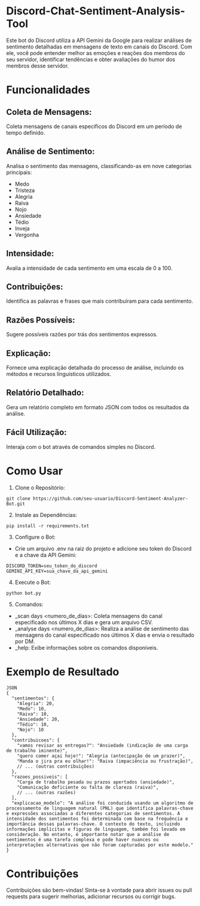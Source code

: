 # Discord-Chat-Sentiment-Analysis-Tool

Este bot do Discord utiliza a API Gemini da Google para realizar análises de sentimento detalhadas em mensagens de texto em canais do Discord. Com ele, você pode entender melhor as emoções e reações dos membros do seu servidor, identificar tendências e obter avaliações do humor dos membros desse servidor.

# Funcionalidades
## Coleta de Mensagens:
Coleta mensagens de canais específicos do Discord em um período de tempo definido.
## Análise de Sentimento: 
Analisa o sentimento das mensagens, classificando-as em nove categorias principais:
- Medo
- Tristeza
- Alegria
- Raiva
- Nojo
- Ansiedade
- Tédio
- Inveja
- Vergonha
## Intensidade: 
Avalia a intensidade de cada sentimento em uma escala de 0 a 100.
## Contribuições: 
Identifica as palavras e frases que mais contribuíram para cada sentimento.
## Razões Possíveis: 
Sugere possíveis razões por trás dos sentimentos expressos.
## Explicação: 
Fornece uma explicação detalhada do processo de análise, incluindo os métodos e recursos linguísticos utilizados.
## Relatório Detalhado: 
Gera um relatório completo em formato JSON com todos os resultados da análise.
## Fácil Utilização: 
Interaja com o bot através de comandos simples no Discord.

# Como Usar 
1. Clone o Repositório:
```
git clone https://github.com/seu-usuario/Discord-Sentiment-Analyzer-Bot.git
```

2. Instale as Dependências:
```
pip install -r requirements.txt
```
3. Configure o Bot:
- Crie um arquivo .env na raiz do projeto e adicione seu token do Discord e a chave da API Gemini:
```
DISCORD_TOKEN=seu_token_do_discord
GEMINI_API_KEY=sua_chave_da_api_gemini
```
4. Execute o Bot:
```
python bot.py
```
5. Comandos:
- _scan <canal> days <numero_de_dias>: Coleta mensagens do canal especificado nos últimos X dias e gera um arquivo CSV.
- _analyse <canal> days <numero_de_dias>: Realiza a análise de sentimento das mensagens do canal especificado nos últimos X dias e envia o resultado por DM.
- _help: Exibe informações sobre os comandos disponíveis.

# Exemplo de Resultado
```
JSON
{
  "sentimentos": {
    "Alegria": 20,
    "Medo": 10,
    "Raiva": 10,
    "Ansiedade": 20,
    "Tédio": 10,
    "Nojo": 10
  },
  "contribuicoes": {
    "vamos revisar as entregas?": "Ansiedade (indicação de uma carga de trabalho iminente)",
    "quero comer açai hoje!": "Alegria (antecipação de um prazer)",
    "Manda o jira pra eu olhar!": "Raiva (impaciência ou frustração)",
    // ... (outras contribuições)
  },
  "razoes_possiveis": [
    "Carga de trabalho pesada ou prazos apertados (ansiedade)",
    "Comunicação deficiente ou falta de clareza (raiva)",
    // ... (outras razões)
  ],
  "explicacao_modelo": "A análise foi conduzida usando um algoritmo de processamento de linguagem natural (PNL) que identifica palavras-chave e expressões associadas a diferentes categorias de sentimentos. A intensidade dos sentimentos foi determinada com base na frequência e importância dessas palavras-chave. O contexto do texto, incluindo informações implícitas e figuras de linguagem, também foi levado em consideração. No entanto, é importante notar que a análise de sentimentos é uma tarefa complexa e pode haver nuances ou interpretações alternativas que não foram capturadas por este modelo."
}
```
# Contribuições
Contribuições são bem-vindas! Sinta-se à vontade para abrir issues ou pull requests para sugerir melhorias, adicionar recursos ou corrigir bugs.
